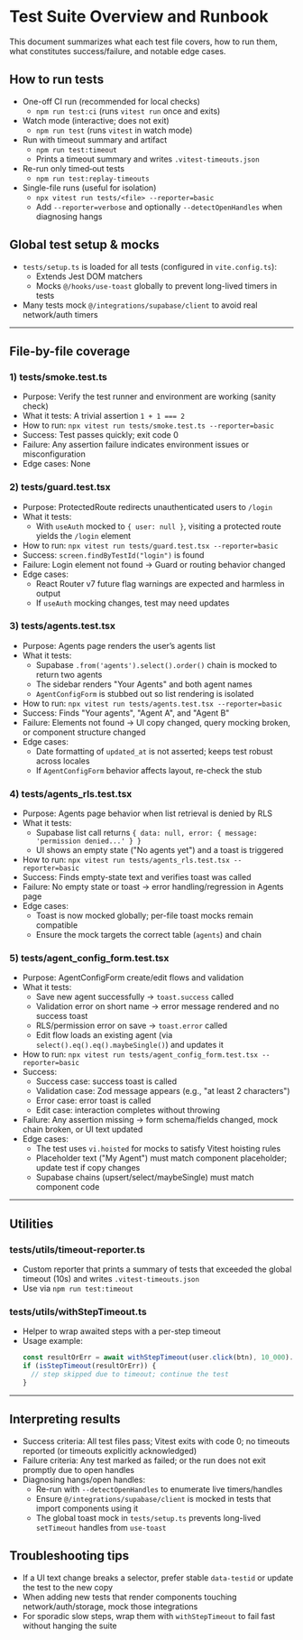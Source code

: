 # Test Suite Overview and Runbook

This document summarizes what each test file covers, how to run them, what constitutes success/failure, and notable edge cases.

## How to run tests

- One-off CI run (recommended for local checks)
  - `npm run test:ci` (runs `vitest run` once and exits)
- Watch mode (interactive; does not exit)
  - `npm run test` (runs `vitest` in watch mode)
- Run with timeout summary and artifact
  - `npm run test:timeout`
  - Prints a timeout summary and writes `.vitest-timeouts.json`
- Re-run only timed‑out tests
  - `npm run test:replay-timeouts`
- Single-file runs (useful for isolation)
  - `npx vitest run tests/<file> --reporter=basic`
  - Add `--reporter=verbose` and optionally `--detectOpenHandles` when diagnosing hangs

## Global test setup & mocks

- `tests/setup.ts` is loaded for all tests (configured in `vite.config.ts`):
  - Extends Jest DOM matchers
  - Mocks `@/hooks/use-toast` globally to prevent long-lived timers in tests
- Many tests mock `@/integrations/supabase/client` to avoid real network/auth timers

---

## File-by-file coverage

### 1) tests/smoke.test.ts
- Purpose: Verify the test runner and environment are working (sanity check)
- What it tests: A trivial assertion `1 + 1 === 2`
- How to run: `npx vitest run tests/smoke.test.ts --reporter=basic`
- Success: Test passes quickly; exit code 0
- Failure: Any assertion failure indicates environment issues or misconfiguration
- Edge cases: None

### 2) tests/guard.test.tsx
- Purpose: ProtectedRoute redirects unauthenticated users to `/login`
- What it tests:
  - With `useAuth` mocked to `{ user: null }`, visiting a protected route yields the `/login` element
- How to run: `npx vitest run tests/guard.test.tsx --reporter=basic`
- Success: `screen.findByTestId("login")` is found
- Failure: Login element not found → Guard or routing behavior changed
- Edge cases:
  - React Router v7 future flag warnings are expected and harmless in output
  - If `useAuth` mocking changes, test may need updates

### 3) tests/agents.test.tsx
- Purpose: Agents page renders the user’s agents list
- What it tests:
  - Supabase `.from('agents').select().order()` chain is mocked to return two agents
  - The sidebar renders "Your Agents" and both agent names
  - `AgentConfigForm` is stubbed out so list rendering is isolated
- How to run: `npx vitest run tests/agents.test.tsx --reporter=basic`
- Success: Finds "Your agents", "Agent A", and "Agent B"
- Failure: Elements not found → UI copy changed, query mocking broken, or component structure changed
- Edge cases:
  - Date formatting of `updated_at` is not asserted; keeps test robust across locales
  - If `AgentConfigForm` behavior affects layout, re-check the stub

### 4) tests/agents_rls.test.tsx
- Purpose: Agents page behavior when list retrieval is denied by RLS
- What it tests:
  - Supabase list call returns `{ data: null, error: { message: 'permission denied...' } }`
  - UI shows an empty state ("No agents yet") and a toast is triggered
- How to run: `npx vitest run tests/agents_rls.test.tsx --reporter=basic`
- Success: Finds empty-state text and verifies toast was called
- Failure: No empty state or toast → error handling/regression in Agents page
- Edge cases:
  - Toast is now mocked globally; per-file toast mocks remain compatible
  - Ensure the mock targets the correct table (`agents`) and chain

### 5) tests/agent_config_form.test.tsx
- Purpose: AgentConfigForm create/edit flows and validation
- What it tests:
  - Save new agent successfully → `toast.success` called
  - Validation error on short name → error message rendered and no success toast
  - RLS/permission error on save → `toast.error` called
  - Edit flow loads an existing agent (via `select().eq().eq().maybeSingle()`) and updates it
- How to run: `npx vitest run tests/agent_config_form.test.tsx --reporter=basic`
- Success:
  - Success case: success toast is called
  - Validation case: Zod message appears (e.g., "at least 2 characters")
  - Error case: error toast is called
  - Edit case: interaction completes without throwing
- Failure: Any assertion missing → form schema/fields changed, mock chain broken, or UI text updated
- Edge cases:
  - The test uses `vi.hoisted` for mocks to satisfy Vitest hoisting rules
  - Placeholder text ("My Agent") must match component placeholder; update test if copy changes
  - Supabase chains (upsert/select/maybeSingle) must match component code

---

## Utilities

### tests/utils/timeout-reporter.ts
- Custom reporter that prints a summary of tests that exceeded the global timeout (10s) and writes `.vitest-timeouts.json`
- Use via `npm run test:timeout`

### tests/utils/withStepTimeout.ts
- Helper to wrap awaited steps with a per-step timeout
- Usage example:
  ```ts
  const resultOrErr = await withStepTimeout(user.click(btn), 10_000).catch(e => e);
  if (isStepTimeout(resultOrErr)) {
    // step skipped due to timeout; continue the test
  }
  ```

---

## Interpreting results

- Success criteria: All test files pass; Vitest exits with code 0; no timeouts reported (or timeouts explicitly acknowledged)
- Failure criteria: Any test marked as failed; or the run does not exit promptly due to open handles
- Diagnosing hangs/open handles:
  - Re-run with `--detectOpenHandles` to enumerate live timers/handles
  - Ensure `@/integrations/supabase/client` is mocked in tests that import components using it
  - The global toast mock in `tests/setup.ts` prevents long-lived `setTimeout` handles from `use-toast`

## Troubleshooting tips

- If a UI text change breaks a selector, prefer stable `data-testid` or update the test to the new copy
- When adding new tests that render components touching network/auth/storage, mock those integrations
- For sporadic slow steps, wrap them with `withStepTimeout` to fail fast without hanging the suite

